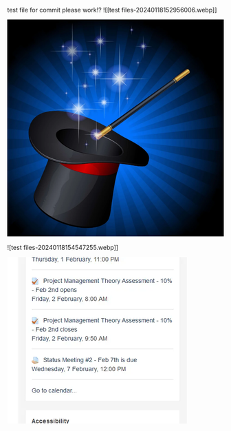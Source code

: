 test file for commit
please work!?
![[test files-20240118152956006.webp]]

![Alt text](../!Images/Magic-01.webp)


![test files-20240118154547255.webp]]

![](../!Images/test%20files-20240118154646722.webp)